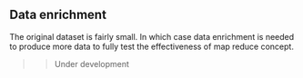 ## Data enrichment

The original dataset is fairly small. In which case data enrichment is needed to produce 
more data to fully test the effectiveness of map reduce concept. 

>> Under development
